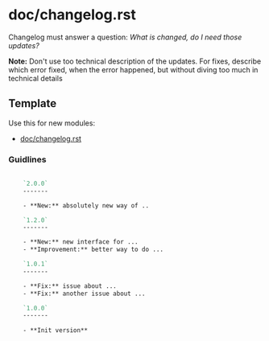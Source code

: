 # doc/changelog.rst

Changelog must answer a question: *What is changed, do I need those updates?*

**Note:** Don't use too technical description of the updates. For fixes, describe which error fixed, when the error happened, but without diving too much in technical details

## Template

Use this for new modules:

* [doc/changelog.rst]()

### Guidlines

```rst
    
    `2.0.0`
    -------

    - **New:** absolutely new way of ..

    `1.2.0`
    -------

    - **New:** new interface for ...
    - **Improvement:** better way to do ...

    `1.0.1`
    -------

    - **Fix:** issue about ...
    - **Fix:** another issue about ...

    `1.0.0`
    -------
    
    - **Init version**
```